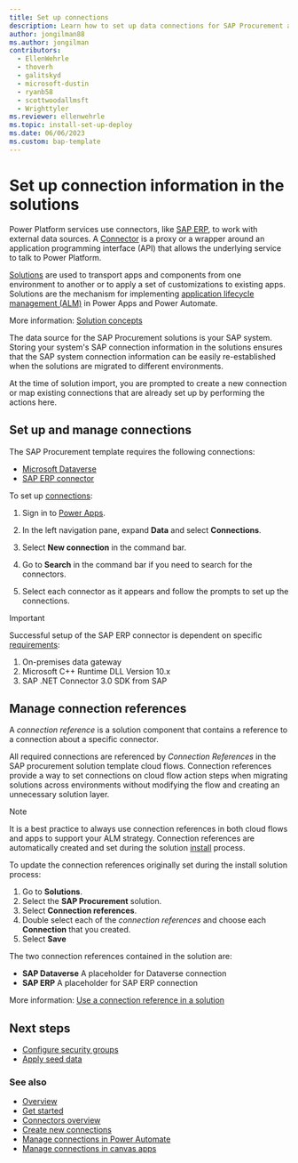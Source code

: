 ```yaml
---
title: Set up connections
description: Learn how to set up data connections for SAP Procurement apps and flows.
author: jongilman88
ms.author: jongilman
contributors:
  - EllenWehrle
  - thoverh
  - galitskyd
  - microsoft-dustin
  - ryanb58
  - scottwoodallmsft
  - Wrighttyler
ms.reviewer: ellenwehrle
ms.topic: install-set-up-deploy
ms.date: 06/06/2023
ms.custom: bap-template
---
```


# Set up connection information in the solutions

Power Platform services use connectors, like [SAP ERP](/connectors/saperp/), to work with external data sources. A [Connector](/connectors/connectors) is a proxy or a wrapper around an application programming interface (API) that allows the underlying service to talk to Power Platform.

[Solutions](/power-apps/maker/data-platform/solutions-overview) are used to transport apps and components from one environment to another or to apply a set of customizations to existing apps. Solutions are the mechanism for implementing [application lifecycle management (ALM)](/power-platform/alm/overview-alm) in Power Apps and Power Automate.

More information: [Solution concepts](/power-platform/alm/solution-concepts-alm)

The data source for the SAP Procurement solutions is your SAP system. Storing your system's SAP connection information in the solutions ensures that the SAP system connection information can be easily re-established when the solutions are migrated to different environments.

At the time of solution import, you are prompted to create a new connection or map existing connections that are already set up by performing the actions here.

## Set up and manage connections

The SAP Procurement template requires the following connections:

- [Microsoft Dataverse](/connectors/commondataserviceforapps/)
- [SAP ERP connector](/connectors/saperp/)

To set up [connections](/connectors/connectors):

1. Sign in to [Power Apps](https://make.powerapps.com).

1. In the left navigation pane, expand **Data** and select **Connections**.

1. Select **New connection** in the command bar.

1. Go to **Search** in the command bar if you need to search for the connectors.

1. Select each connector as it appears and follow the prompts to set up the connections.

> [!IMPORTANT]
> Successful setup of the SAP ERP connector is dependent on specific [requirements](requirements.md):
>
> 1. On-premises data gateway
> 1. Microsoft C++ Runtime DLL Version 10.x
> 1. SAP .NET Connector 3.0 SDK from SAP

## Manage connection references

A _connection reference_ is a solution component that contains a reference to a connection about a specific connector.

All required connections are referenced by _Connection References_ in the SAP procurement solution template cloud flows. Connection references provide a way to set connections on cloud flow action steps when migrating solutions across environments without modifying the flow and creating an unnecessary solution layer. 

> [!NOTE]
> It is a best practice to always use connection references in both cloud flows and apps to support your ALM strategy.
> Connection references are automatically created and set during the solution [install](install.md) process.

To update the connection references originally set during the install solution process:

1. Go to **Solutions**.
1. Select the **SAP Procurement** solution.
1. Select **Connection references**.
1. Double select each of the _connection references_ and choose each **Connection** that you created.
1. Select **Save**

The two connection references contained in the solution are:

- **SAP Dataverse** A placeholder for Dataverse connection
- **SAP ERP**  A placeholder for SAP ERP connection

More information: [Use a connection reference in a solution](/power-apps/maker/data-platform/create-connection-reference)

## Next steps

- [Configure security groups](configure-security-groups.md)
- [Apply seed data](apply-seed-data.md)

### See also

- [Overview](../overview.md)
- [Get started](get-started.md)
- [Connectors overview](/connectors/connectors)
- [Create new connections](/power-apps/maker/canvas-apps/add-manage-connections#create-a-new-connection)
- [Manage connections in Power Automate](/power-automate/add-manage-connections)
- [Manage connections in canvas apps](/power-apps/maker/canvas-apps/add-manage-connections)
